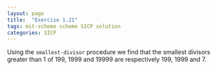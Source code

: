 ```yaml
---
layout: page
title:  "Exercise 1.21"
tags: mit-scheme scheme SICP solution
categories: SICP
---
```

Using the `smallest-divisor` procedure we find that the smallest divisors greater than 1 of 199, 1999 and 19999 are respectively 199, 1999 and 7.